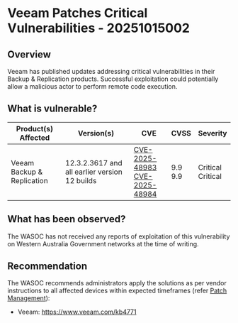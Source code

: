 # Veeam Patches Critical Vulnerabilities - 20251015002

## Overview

Veeam has published updates addressing critical vulnerabilities in their Backup & Replication products. Successful exploitation could potentially allow a malicious actor to perform remote code execution.

## What is vulnerable?

| Product(s) Affected        | Version(s)                                    | CVE                                                                                                                                    | CVSS         | Severity              |
| -------------------------- | --------------------------------------------- | -------------------------------------------------------------------------------------------------------------------------------------- | ------------ | --------------------- |
| Veeam Backup & Replication | 12.3.2.3617 and all earlier version 12 builds | [CVE-2025-48983](https://nvd.nist.gov/vuln/detail/CVE-2025-48983)<br>[CVE-2025-48984](https://nvd.nist.gov/vuln/detail/CVE-2025-48984) | 9.9 <br> 9.9 | Critical <br>Critical |

## What has been observed?

The WASOC has not received any reports of exploitation of this vulnerability on Western Australia Government networks at the time of writing.

## Recommendation

The WASOC recommends administrators apply the solutions as per vendor instructions to all affected devices within expected timeframes (refer [Patch Management](../guidelines/patch-management.md)):

- Veeam: <https://www.veeam.com/kb4771>
